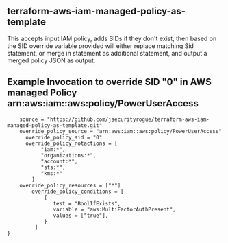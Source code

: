 terraform-aws-iam-managed-policy-as-template
------------
This accepts input IAM policy, adds SIDs if they don't exist, then based on the SID override variable provided will either replace matching Sid statement, 
or merge in statement as additional statement, and output a merged policy JSON as output.

Example Invocation to override SID "0" in AWS managed Policy arn:aws:iam::aws:policy/PowerUserAccess
------------

```module "iam_merge_poweruser_access" {
    source = "https://github.com/jsecurityrogue/terraform-aws-iam-managed-policy-as-template.git"
    override_policy_source = "arn:aws:iam::aws:policy/PowerUserAccess"
	  override_policy_sid = "0"
	  override_policy_notactions = [
	       "iam:*",
	       "organizations:*",
	       "account:*",
	       "sts:*",
	       "kms:*"
	    ]
	override_policy_resources = ["*"]
        override_policy_conditions = [
            {
               test = "BoolIfExists",
               variable = "aws:MultiFactorAuthPresent",
               values = ["true"],
            }
         ]
}
```
